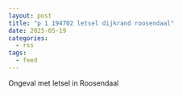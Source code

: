 ```yaml
---
layout: post
title: "p 1 194702 letsel dijkrand roosendaal"
date: 2025-05-19
categories: 
  - rss
tags: 
  - feed
---
```


Ongeval met letsel in Roosendaal
